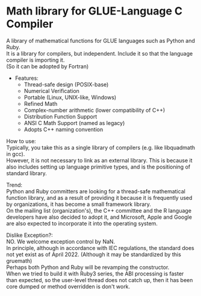 # Math library for GLUE-Language C Compiler

A library of mathematical functions for GLUE languages such as Python and Ruby.  
It is a library for compilers, but independent. Include it so that the language compiler is importing it.  
(So it can be adopted by Fortran)  

* Features:  
	* Thread-safe design (POSIX-base)
	* Numerical Verification
	* Portable (Linux, UNIX-like, Windows)
	* Refined Math
	* Complex-number arithmetic (lower compatibility of C++)
	* Distribution Function Support
	* ANSI C Math Support (named as legacy)
	* Adopts C++ naming convention

How to use:  
Typically, you take this as a single library of compilers (e.g. like libquadmath in gcc).  
However, it is not necessary to link as an external library. This is because it also includes setting up language primitive types, and is the positioning of standard library.  

Trend:  
Python and Ruby committers are looking for a thread-safe mathematical function library, and as a result of providing it because it is frequently used by organizations, it has become a small framework library.  
On the mailing list (organization's), the C++ committee and the R language developers have also decided to adopt it, and Microsoft, Apple and Google are also expected to incorporate it into the operating system.  

Dislike Exception?:  
NO. We welcome exception control by NaN.  
In principle, although in accordance with IEC regulations, the standard does not yet exist as of April 2022. (Although it may be standardized by this gruemath)  
Perhaps both Python and Ruby will be revamping the constructor.  
When we tried to build it with Ruby3 series, the ABI processing is faster than expected, so the user-level thread does not catch up, then it has been core dumped or method overridden is don't work.  
